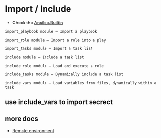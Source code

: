 # Import / Include

* Check the [Ansible.Builtin](https://docs.ansible.com/ansible/latest/collections/ansible/builtin/index.html)
```
import_playbook module – Import a playbook

import_role module – Import a role into a play

import_tasks module – Import a task list

include module – Include a task list

include_role module – Load and execute a role

include_tasks module – Dynamically include a task list

include_vars module – Load variables from files, dynamically within a task
```

## use include_vars to import secrect

## more docs
* [Remote environment](https://docs.ansible.com/ansible/latest/playbook_guide/playbooks_environment.html)
